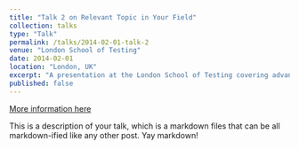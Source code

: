 ```yaml
---
title: "Talk 2 on Relevant Topic in Your Field"
collection: talks
type: "Talk"
permalink: /talks/2014-02-01-talk-2
venue: "London School of Testing"
date: 2014-02-01
location: "London, UK"
excerpt: "A presentation at the London School of Testing covering advances in the field."
published: false
---
```


[More information here](http://example2.com)

This is a description of your talk, which is a markdown files that can be all markdown-ified like any other post. Yay markdown!
